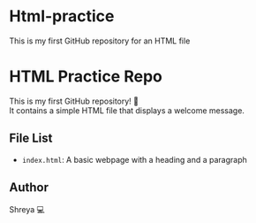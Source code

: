 # Html-practice
This is my first GitHub repository for an HTML file
# HTML Practice Repo

This is my first GitHub repository! 🎉  
It contains a simple HTML file that displays a welcome message.

## File List
- `index.html`: A basic webpage with a heading and a paragraph

## Author
Shreya 💻  
